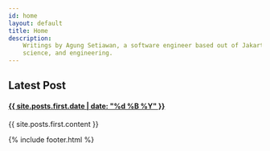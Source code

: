 ```yaml
---
id: home
layout: default
title: Home
description:
    Writings by Agung Setiawan, a software engineer based out of Jakarta, on programming,
    science, and engineering.
---
```


<h2>Latest Post <i class="icon-double-angle-right"></i></h2>

<h4>
    <a href="{{ site.posts.first.url }}">
        {{ site.posts.first.date | date: "%d %B %Y" }}
    </a>
</h4>

{{ site.posts.first.content }}


{% include footer.html %}
